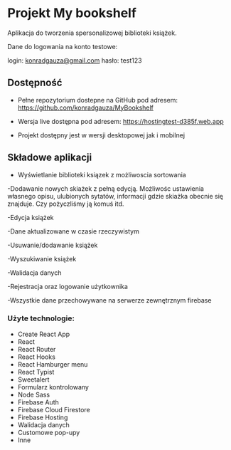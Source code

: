 # Projekt My bookshelf

Aplikacja do tworzenia spersonalizowej biblioteki książek.

Dane do logowania na konto testowe:

login: konradgauza@gmail.com
hasło: test123



## Dostępność

- Pełne repozytorium dostepne na GitHub pod adresem: https://github.com/konradgauza/MyBookshelf

- Wersja live dostępna pod adresem: https://hostingtest-d385f.web.app

- Projekt dostępny jest w wersji desktopowej jak i mobilnej


## Składowe aplikacji

- Wyświetlanie biblioteki ksiązek z możliwoscia sortowania

-Dodawanie nowych skiażek z pełną edycją. Możliwośc ustawienia własnego opisu, ulubionych sytatów, informacji gdzie skiażka obecnie się znajduje. Czy pożyczliśmy ją komuś itd.

-Edycja książek

-Dane aktualizowane w czasie rzeczywistym

-Usuwanie/dodawanie książek

-Wyszukiwanie książek

-Walidacja danych

-Rejestracja oraz logowanie użytkownika

-Wszystkie dane przechowywane na serwerze zewnętrznym firebase

### Użyte technologie:

- Create React App
- React
- React Router
- React Hooks
- React Hamburger menu
- React Typist
- Sweetalert
- Formularz kontrolowany
- Node Sass
- Firebase Auth
- Firebase Cloud Firestore
- Firebase Hosting
- Walidacja danych
- Customowe pop-upy
- Inne
